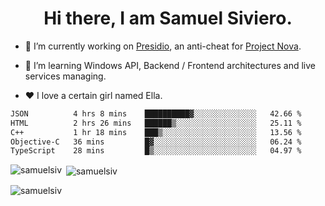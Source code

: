 <h1 align="center">Hi there, I am Samuel Siviero.</h1>

- 🔭 I’m currently working on [Presidio](https://presidio.ac), an anti-cheat for [Project Nova](https://discord.gg/novafn).

- 🌱 I’m learning Windows API, Backend / Frontend architectures and live services managing.

- ❤️ I love a certain girl named Ella.

<!--START_SECTION:waka-->

```txt
JSON          4 hrs 8 mins    ██████████▓░░░░░░░░░░░░░░   42.66 %
HTML          2 hrs 26 mins   ██████▒░░░░░░░░░░░░░░░░░░   25.11 %
C++           1 hr 18 mins    ███▒░░░░░░░░░░░░░░░░░░░░░   13.56 %
Objective-C   36 mins         █▓░░░░░░░░░░░░░░░░░░░░░░░   06.24 %
TypeScript    28 mins         █▒░░░░░░░░░░░░░░░░░░░░░░░   04.97 %
```

<!--END_SECTION:waka-->

<p><img align="left" src="https://github-readme-stats.vercel.app/api/top-langs?username=samuelsiv&show_icons=true&locale=en&layout=compact&theme=radical" alt="samuelsiv" /></p>

<p>&nbsp;<img align="center" src="https://github-readme-stats.vercel.app/api?username=samuelsiv&show_icons=true&locale=en&theme=radical" alt="samuelsiv" /></p>
<p align="left"> <img src="https://komarev.com/ghpvc/?username=samuelsiv&label=Profile%20views&color=0e75b6&style=flat" alt="samuelsiv" /> </p>

